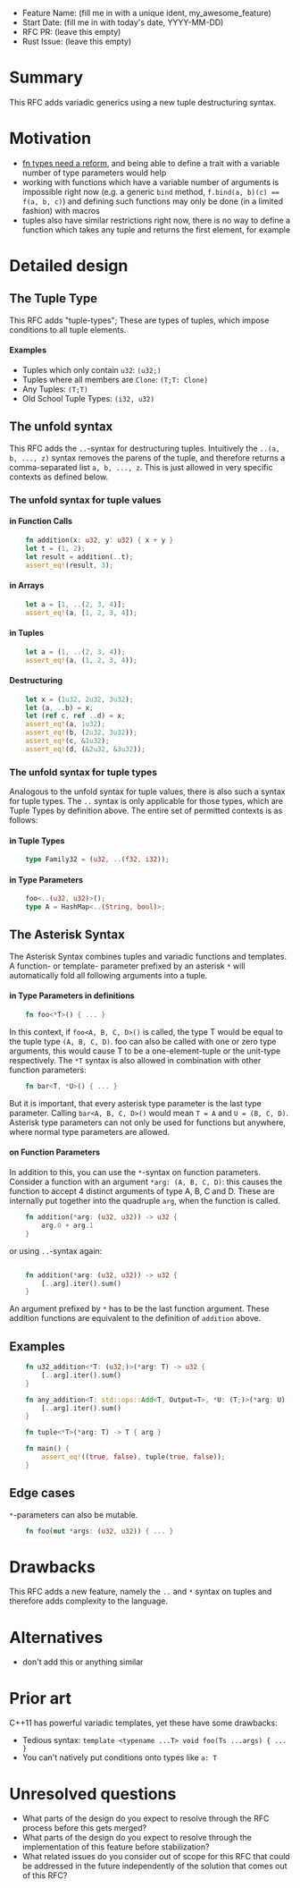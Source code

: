 - Feature Name: (fill me in with a unique ident, my_awesome_feature)
- Start Date: (fill me in with today's date, YYYY-MM-DD)
- RFC PR: (leave this empty)
- Rust Issue: (leave this empty)

# Summary
[summary]: #summary

This RFC adds variadic generics using a new tuple destructuring syntax.

# Motivation
[motivation]: #motivation

* [fn types need a reform](http://smallcultfollowing.com/babysteps/blog/2013/10/10/fn-types-in-rust/), and being able to define a trait with a variable number of type parameters would help
* working with functions which have a variable number of arguments is impossible right now (e.g. a generic `bind` method, `f.bind(a, b)(c) == f(a, b, c)`) and defining such functions may only be done (in a limited fashion) with macros
* tuples also have similar restrictions right now, there is no way to define a function which takes any tuple and returns the first element, for example

# Detailed design
[detailed-design]: #detailed-design

## The Tuple Type

This RFC adds "tuple-types";
These are types of tuples, which impose conditions to all tuple elements.
#### Examples
- Tuples which only contain `u32`: `(u32;)`
- Tuples where all members are `Clone`: `(T;T: Clone)`
- Any Tuples: `(T;T)`
- Old School Tuple Types: `(i32, u32)`

## The unfold syntax

This RFC adds the `..`-syntax for destructuring tuples.
Intuitively the `..(a, b, ..., z)` syntax removes the parens of the tuple,
and therefore returns a comma-separated list `a, b, ..., z`.
This is just allowed in very specific contexts as defined below.

### The unfold syntax for tuple values

#### in Function Calls
```rust
    fn addition(x: u32, y: u32) { x + y }
    let t = (1, 2);
    let result = addition(..t);
    assert_eq!(result, 3);
```
#### in Arrays
```rust
    let a = [1, ..(2, 3, 4)];
    assert_eq!(a, [1, 2, 3, 4]);
```
#### in Tuples
```rust
    let a = (1, ..(2, 3, 4));
    assert_eq!(a, (1, 2, 3, 4));
```
#### Destructuring
```rust
	let x = (1u32, 2u32, 3u32);
	let (a, ..b) = x;
	let (ref c, ref ..d) = x;
	assert_eq!(a, 1u32);
	assert_eq!(b, (2u32, 3u32));
	assert_eq!(c, &1u32);
	assert_eq!(d, (&2u32, &3u32));
```

### The unfold syntax for tuple types

Analogous to the unfold syntax for tuple values, there is also such a syntax for tuple types.
The `..` syntax is only applicable for those types, which are Tuple Types by definition above.
The entire set of permitted contexts is as follows:
#### in Tuple Types
```rust
    type Family32 = (u32, ..(f32, i32));
```
#### in Type Parameters
```rust
    foo<..(u32, u32)>();
    type A = HashMap<..(String, bool)>;
```
## The Asterisk Syntax

The Asterisk Syntax combines tuples and variadic functions and templates.
A function- or template- parameter prefixed by an asterisk `*` will automatically fold all following arguments into a tuple.

#### in Type Parameters in definitions
```rust
    fn foo<*T>() { ... }
```
In this context, if `foo<A, B, C, D>()` is called, the type T would be equal to the tuple type `(A, B, C, D)`.
foo can also be called with one or zero type arguments, this would cause T to be a one-element-tuple or the unit-type respectively.
The `*T` syntax is also allowed in combination with other function parameters:
```rust
    fn bar<T, *U>() { ... }
```
But it is important, that every asterisk type parameter is the last type parameter.
Calling `bar<A, B, C, D>()` would mean `T = A` and `U = (B, C, D)`.
Asterisk type parameters can not only be used for functions but anywhere, where normal type parameters are allowed.

#### on Function Parameters
In addition to this, you can use the `*`-syntax on function parameters.
Consider a function with an argument `*arg: (A, B, C, D)`: this causes the function to accept 4 distinct arguments of type A, B, C and D.
These are internally put together into the quadruple `arg`, when the function is called.
```rust
    fn addition(*arg: (u32, u32)) -> u32 {
        arg.0 + arg.1
    }
```
or using `..`-syntax again:
```rust

    fn addition(*arg: (u32, u32)) -> u32 {
        [..arg].iter().sum()
    }
```
An argument prefixed by `*` has to be the last function argument.
These addition functions are equivalent to the definition of `addition` above.

## Examples
```rust
    fn u32_addition<*T: (u32;)>(*arg: T) -> u32 {
        [..arg].iter().sum()
    }

    fn any_addition<T: std::ops::Add<T, Output=T>, *U: (T;)>(*arg: U) -> T
        [..arg].iter().sum()
    }

    fn tuple<*T>(*arg: T) -> T { arg }

    fn main() {
        assert_eq!((true, false), tuple(true, false));
    }
```

## Edge cases
`*`-parameters can also be mutable.
```rust
    fn foo(mut *args: (u32, u32)) { ... }
```

# Drawbacks
[drawbacks]: #drawbacks

This RFC adds a new feature, namely the `..` and `*` syntax on tuples and therefore adds complexity to the language.

# Alternatives
[rationale-and-alternatives]: #rationale-and-alternatives

- don't add this or anything similar

# Prior art
[prior-art]: #prior-art

C++11 has powerful variadic templates, yet these have some drawbacks:
- Tedious syntax: `template <typename ...T> void foo(Ts ...args) { ... }`
- You can't natively put conditions onto types like `a: T`

# Unresolved questions
[unresolved-questions]: #unresolved-questions

- What parts of the design do you expect to resolve through the RFC process before this gets merged?
- What parts of the design do you expect to resolve through the implementation of this feature before stabilization?
- What related issues do you consider out of scope for this RFC that could be addressed in the future independently of the solution that comes out of this RFC?
